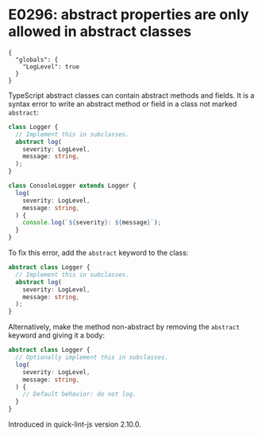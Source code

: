 # E0296: abstract properties are only allowed in abstract classes

```config-for-examples
{
  "globals": {
    "LogLevel": true
  }
}
```

TypeScript abstract classes can contain abstract methods and fields. It
is a syntax error to write an abstract method or field in a class not marked
`abstract`:

```typescript
class Logger {
  // Implement this in subclasses.
  abstract log(
    severity: LogLevel,
    message: string,
  );
}

class ConsoleLogger extends Logger {
  log(
    severity: LogLevel,
    message: string,
  ) {
    console.log(`${severity}: ${message}`);
  }
}
```

To fix this error, add the `abstract` keyword to the class:

```typescript
abstract class Logger {
  // Implement this in subclasses.
  abstract log(
    severity: LogLevel,
    message: string,
  );
}
```

Alternatively, make the method non-abstract by removing the `abstract` keyword
and giving it a body:

```typescript
abstract class Logger {
  // Optionally implement this in subclasses.
  log(
    severity: LogLevel,
    message: string,
  ) {
    // Default behavior: do not log.
  }
}
```

Introduced in quick-lint-js version 2.10.0.
